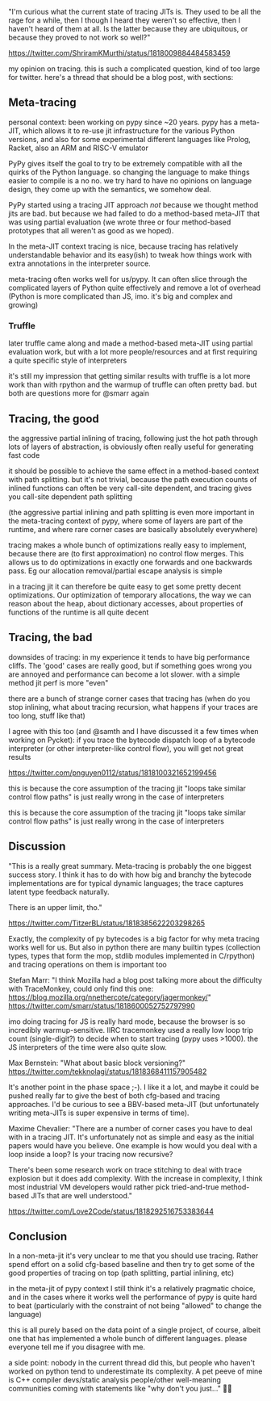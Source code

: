 <!--
.. title: The State of Tracing
.. slug: mining-jit-traces-missing-optimizations-z3
.. date: 2024-08-01 17:01:09 UTC
.. tags:
.. category:
.. link:
.. description:
.. type: text
.. author: CF Bolz-Tereick
-->



"I'm curious what the current state of tracing JITs is. They used to be all the
rage for a while, then I though I heard they weren't so effective, then I
haven't heard of them at all. Is the latter because they are ubiquitous, or
because they proved to not work so well?"

https://twitter.com/ShriramKMurthi/status/1818009884484583459

my opinion on tracing. this is such a complicated question, kind of too large for twitter. here's a thread that should be a blog post, with sections:


## Meta-tracing

personal context: been working on pypy since ~20 years. pypy has a meta-JIT,
which allows it to re-use jit infrastructure for the various Python versions,
and also for some experimental different languages like Prolog, Racket, also an
ARM and RISC-V emulator

PyPy gives itself the goal to try to be extremely compatible with all the
quirks of the Python language. so changing the language to make things easier
to compile is a no no. we try hard to have no opinions on language design, they
come up with the semantics, we somehow deal.

PyPy started using a tracing JIT approach *not* because we thought method jits
are bad. but because we had failed to do a method-based meta-JIT that was using
partial evaluation (we wrote three or four method-based prototypes that all
weren't as good as we hoped).

In the meta-JIT context tracing is nice, because tracing has relatively
understandable behavior and its easy(ish) to tweak how things work with extra
annotations in the interpreter source.

meta-tracing often works well for us/pypy. It can often slice through the
complicated layers of Python quite effectively and remove a lot of overhead
(Python is more complicated than JS, imo. it's big and complex and growing)

### Truffle

later truffle came along and made a method-based meta-JIT using partial
evaluation work, but with a lot more people/resources and at first requiring a
quite specific style of interpreters

it's still my impression that getting similar results with truffle is a lot
more work than with rpython and the warmup of truffle can often pretty bad. but
both are questions more for @smarr again

## Tracing, the good

the aggressive partial inlining of tracing, following just the hot path through
lots of layers of abstraction, is obviously often really useful for generating
fast code

it should be possible to achieve the same effect in a method-based context with
path splitting. but it's not trivial, because the path execution counts of
inlined functions can often be very call-site dependent, and tracing gives you
call-site dependent path splitting

(the aggressive partial inlining and path splitting is even more important in
the meta-tracing context of pypy, where some of layers are part of the runtime,
and where  rare corner cases are basically absolutely everywhere)

tracing makes a whole bunch of optimizations really easy to implement, because
there are (to first approximation) no control flow merges. This allows us to do
optimizations in exactly one forwards and one backwards pass. Eg our allocation
removal/partial escape analysis is simple

in a tracing jit it can therefore be quite easy to get some pretty decent
optimizations. Our optimization of temporary allocations, the way we can reason
about the heap, about dictionary accesses, about properties of functions of the
runtime is all quite decent


## Tracing, the bad

downsides of tracing: in my experience it tends to have big performance cliffs.
The 'good' cases are really good, but if something goes wrong you are annoyed
and performance can become a lot slower. with a simple method jit perf is more
"even"

there are a bunch of strange corner cases that tracing has (when do you stop
inlining, what about tracing recursion, what happens if your traces are too
long, stuff like that)

I agree with this too (and @samth and I have discussed it a few times when
working on Pycket): if you trace the bytecode dispatch loop of a bytecode
interpreter (or other interpreter-like control flow), you will get not great
results

https://twitter.com/pnguyen0112/status/1818100321652199456

this is because the core assumption of the tracing jit "loops take similar
control flow paths" is just really wrong in the case of interpreters


this is because the core assumption of the tracing jit "loops take similar
control flow paths" is just really wrong in the case of interpreters



## Discussion

"This is a really great summary. Meta-tracing is probably the one biggest
success story. I think it has to do with how big and branchy the bytecode
implementations are for typical dynamic languages; the trace captures latent
type feedback naturally.

There is an upper limit, tho."

https://twitter.com/TitzerBL/status/1818385622203298265

Exactly, the complexity of py bytecodes is a big factor for why meta tracing
works well for us. But also in python there are many builtin types (collection
types, types that form the mop, stdlib modules implemented in C/rpython) and
tracing operations on them is important too

Stefan Marr:
"I think Mozilla had a blog post talking more about the difficulty with
TraceMonkey, could only find this one:
https://blog.mozilla.org/nnethercote/category/jagermonkey/"
https://twitter.com/smarr/status/1818600052752797990

imo doing tracing for JS is really hard mode, because the browser is so
incredibly warmup-sensitive. IIRC tracemonkey used a really low loop trip count
(single-digit?) to decide when to start tracing (pypy uses >1000). the JS
interpreters of the time were also quite slow.

Max Bernstein:
"What about basic block versioning?"
https://twitter.com/tekknolagi/status/1818368411157905482

It's another point in the phase space ;-). I like it a lot, and maybe it could
be pushed really far to give the best of both cfg-based and tracing approaches.
I'd be curious to see a BBV-based meta-JIT (but unfortunately writing meta-JITs
is super expensive in terms of time).

Maxime Chevalier:
"There are a number of corner cases you have to deal with in a tracing JIT. It's
unfortunately not as simple and easy as the initial papers would have you
believe. One example is how would you deal with a loop inside a loop? Is your
tracing now recursive?

There's been some research work on trace stitching to deal with trace explosion
but it does add complexity. With the increase in complexity, I think most
industrial VM developers would rather pick tried-and-true method-based JITs
that are well understood."

https://twitter.com/Love2Code/status/1818292516753383644

## Conclusion

In a non-meta-jit it's very unclear to me that you should use tracing. Rather
spend effort on a solid cfg-based baseline and then try to get some of the good
properties of tracing on top (path splitting, partial inlining, etc)

in the meta-jit of pypy context I still think it's a relatively pragmatic
choice, and in the cases where it works well the performance of pypy is quite
hard to beat (particularly with the constraint of not being "allowed" to change
the language)

this is all purely based on the data point of a single project, of course,
albeit one that has implemented a whole bunch of different languages. please
everyone tell me if you disagree with me.

a side point: nobody in the current thread did this, but people who haven't
worked on python tend to underestimate its complexity. A pet peeve of mine is
C++ compiler devs/static analysis people/other well-meaning communities coming
with statements like "why don't you just..."  🤷‍♀️


